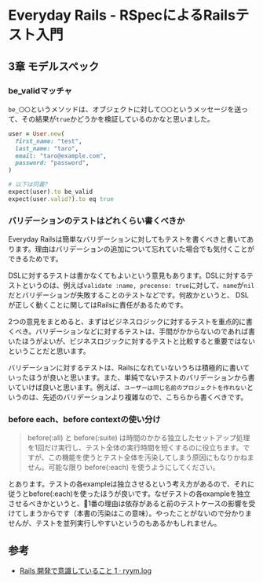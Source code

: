 # Everyday Rails - RSpecによるRailsテスト入門

## 3章 モデルスペック

### be_validマッチャ

`be_〇〇`というメソッドは、オブジェクトに対して`〇〇`というメッセージを送って、その結果が`true`かどうかを検証しているのかなと思いました。

```ruby
user = User.new(
  first_name: "test",
  last_name: "taro",
  email: "taro@example.com",
  password: "password",
)

# 以下は同義?
expect(user).to be_valid
expect(user.valid?).to eq true
```

### バリデーションのテストはどれくらい書くべきか

Everyday Railsは簡単なバリデーションに対してもテストを書くべきと書いてあります。理由はバリデーションの追加について忘れていた場合でも気付くことができるためです。

DSLに対するテストは書かなくてもよいという意見もあります。DSLに対するテストというのは、例えば`validate :name, precense: true`に対して、`name`が`nil`だとバリデーションが失敗することのテストなどです。何故かというと、 DSLが正しく動くことに関してはRailsに責任があるためです。

2つの意見をまとめると、まずはビジネスロジックに対するテストを重点的に書くべき。バリデーションなどに対するテストは、手間がかからないのであれば書いたほうがよいが、ビジネスロジックに対するテストと比較すると重要ではないということだと思います。

バリデーションに対するテストは、Railsになれていないうちは積極的に書いていったほうが良いと思います。また、単純でないテストのバリデーションから書いていけば良いと思います。例えば、`ユーザーは同じ名前のプロジェクトを作れない`というのは、先述のバリデーションより複雑なので、こちらから書くべきです。

### before each、before contextの使い分け

> before(:all) と before(:suite) は時間のかかる独立したセットアップ処理を1回だけ実行し、テスト全体の実行時間を短くするのに役立ちます。ですが、この機能を使うとテスト全体を汚染してしまう原因にもなりかねません。可能な限り before(:each) を使うようにしてください。

とあります。テストの各exampleは独立させるという考え方があるので、それに従うとbefore(:each)を使ったほうが良いです。なぜテストの各exampleを独立させるべきかというと、1番の理由は依存があると前のテストケースの影響を受けてしまうからです（本書の汚染はこの意味）。やったことがないので分かりませんが、テストを並列実行しやすいというのもあるかもしれません。

## 参考

- [Rails 開発で意識していること 1 · ryym.log](https://ryym.tokyo/posts/my-rails-practice1/)
